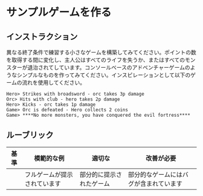 # サンプルゲームを作る

## インストラクション

異なる終了条件で練習する小さなゲームを構築してみてください。ポイントの数を取得する間に変化し、主人公はすべてのライフを失うか、またはすべてのモンスターが退治されてしています。コンソールベースのアドベンチャーゲームのようなシンプルなものを作ってみてください。インスピレーションとして以下のゲームの流れを使用してください。

```
Hero> Strikes with broadsword - orc takes 3p damage
Orc> Hits with club - hero takes 2p damage
Hero> Kicks - orc takes 1p damage
Game> Orc is defeated - Hero collects 2 coins
Game> ****No more monsters, you have conquered the evil fortress****
```

## ルーブリック

| 基準 | 模範的な例              | 適切な                    | 改善が必要          |
| -------- | ---------------------- | --------------------------- | -------------------------- |
|          | フルゲームが提示されています | 部分的に提示されたゲーム | 部分的なゲームにはバグが含まれています |